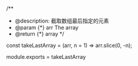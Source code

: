 
/**
 * @description: 截取数组最后指定的元素
 * @param {*} arr The array
 * @return {*} array
 */

const takeLastArray = (arr, n = 1) => arr.slice(0, -n);

module.exports = takeLastArray
